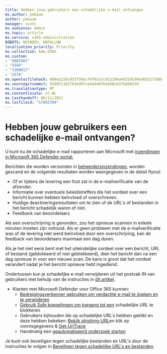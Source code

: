 ```yaml
---
title: Hebben jouw gebruikers een schadelijke e-mail ontvangen
ms.author: pebaum
author: pebaum
manager: scotv
ms.audience: Admin
ms.topic: article
ms.service: o365-administration
ROBOTS: NOINDEX, NOFOLLOW
localization_priority: Priority
ms.collection: Adm_O365
ms.custom:
- "9002907"
- "5594"
- "3100017"
- "2578"
ms.openlocfilehash: 608e2226c055f58ecf4f62e3c913106a6d319190ed6b317508e41514c12ba5d0
ms.sourcegitcommit: 920051182781bd97ce4d4d6fbd268cb37b84d239
ms.translationtype: MT
ms.contentlocale: nl-NL
ms.lasthandoff: 08/11/2021
ms.locfileid: "57893398"
---
```

# <a name="did-your-users-receive-malicious-email"></a>Hebben jouw gebruikers een schadelijke e-mail ontvangen?

U kunt nu de schadelijke e-mail rapporteren aan Microsoft met [inzendingen in Microsoft 365 Defender portal.](https://sip.security.microsoft.com/reportsubmission?viewid=admin)

Berichten die worden verzonden in [beheerdersinzendingen,](https://security.microsoft.com/reportsubmission?viewid=admin) worden gescand en de volgende resultaten worden weergegeven in de detail flyout:

- Of er tijdens de levering een fout zat in de e-mailverificatie van de afzender.
- Informatie over eventuele beleidstreffers die het oordeel over een bericht kunnen hebben beïnvloed of overschreven.
- Huidige deactiveringsresultaten om te zien of de URL's of bestanden in het bericht schadelijk waren of niet.
- Feedback van beoordelaars

Als een overschrijving is gevonden, zou het opnieuw scannen in enkele minuten moeten zijn voltooid. Als er geen probleem met de e-mailverificatie was of de levering niet werd beïnvloed door een overschrijving, kan de feedback van beoordelaars maximaal een dag duren.

Als je het niet eens bent met het uiteindelijke oordeel over een bericht, URL of bestand (geblokkeerd of niet geblokkeerd), dien het bericht dan na een dag opnieuw in voor een nieuwe scan. De kans is groot dat het oordeel verandert nadat je het bericht opnieuw hebt ingediend.

Ondertussen kun je schadelijke e-mail verwijderen uit het postvak IN van gebruikers met behulp van de instructies in [dit artikel](https://docs.microsoft.com/microsoft-365/compliance/search-for-and-delete-messages-in-your-organization).

- Klanten met Microsoft Defender voor Office 365 kunnen:
  - [Bedreigingsverkenner gebruiken om verdachte e-mail te zoeken en te verwijderen](https://docs.microsoft.com/microsoft-365/security/office-365-security/investigate-malicious-email-that-was-delivered)
  - [Gebruik Safe koppelingen om toegang tot een](https://docs.microsoft.com/microsoft-365/security/office-365-security/safe-links) schadelijke URL te blokkeren
  - Gebruikers bijhouden die op schadelijke URL's hebben geklikt en deze hebben bekeken: [Bekijk phishing-URL](https://docs.microsoft.com/microsoft-365/security/office-365-security/threat-explorer)en klik op vonnisgegevens  &  [Get-UrlTrace](https://docs.microsoft.com/powershell/module/exchange/get-urltrace)
  - Handmatig een [geautomatiseerd onderzoek starten](https://docs.microsoft.com/microsoft-365/security/office-365-security/automated-investigation-response-office)

Je kunt ook beveiligen tegen schadelijke bestanden en URL's door de instructies te volgen in [Beveiligen tegen schadelijke URL's en bestanden](https://docs.microsoft.com/microsoft-365/security/office-365-security/protect-against-threats).
